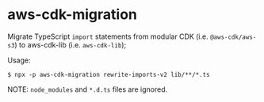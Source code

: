 # aws-cdk-migration

Migrate TypeScript `import` statements from modular CDK (i.e. `@aws-cdk/aws-s3`) to aws-cdk-lib (i.e. `aws-cdk-lib`);

Usage:

```shell
$ npx -p aws-cdk-migration rewrite-imports-v2 lib/**/*.ts
```

NOTE: `node_modules` and `*.d.ts` files are ignored.
